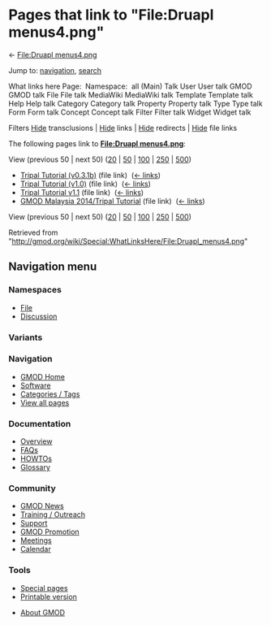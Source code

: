 <div id="mw-page-base" class="noprint">

</div>

<div id="mw-head-base" class="noprint">

</div>

<div id="content" class="mw-body" role="main">

<span id="top"></span>

<div id="mw-js-message" style="display:none;">

</div>



# <span dir="auto">Pages that link to "File:Druapl menus4.png"</span>

<div id="bodyContent">

<div id="contentSub">

← [File:Druapl
menus4.png](/wiki/File:Druapl_menus4.png "File:Druapl menus4.png")

</div>

<div id="jump-to-nav" class="mw-jump">

Jump to: [navigation](#mw-navigation), [search](#p-search)

</div>

<div id="mw-content-text">

What links here Page:  Namespace:  all (Main) Talk User User talk GMOD
GMOD talk File File talk MediaWiki MediaWiki talk Template Template talk
Help Help talk Category Category talk Property Property talk Type Type
talk Form Form talk Concept Concept talk Filter Filter talk Widget
Widget talk

Filters
[Hide](/mediawiki/index.php?title=Special:WhatLinksHere/File:Druapl_menus4.png&hidetrans=1 "Special:WhatLinksHere/File:Druapl menus4.png")
transclusions \|
[Hide](/mediawiki/index.php?title=Special:WhatLinksHere/File:Druapl_menus4.png&hidelinks=1 "Special:WhatLinksHere/File:Druapl menus4.png")
links \|
[Hide](/mediawiki/index.php?title=Special:WhatLinksHere/File:Druapl_menus4.png&hideredirs=1 "Special:WhatLinksHere/File:Druapl menus4.png")
redirects \|
[Hide](/mediawiki/index.php?title=Special:WhatLinksHere/File:Druapl_menus4.png&hideimages=1 "Special:WhatLinksHere/File:Druapl menus4.png")
file links

The following pages link to **[File:Druapl
menus4.png](/wiki/File:Druapl_menus4.png "File:Druapl menus4.png")**:

View (previous 50 \| next 50)
([20](/mediawiki/index.php?title=Special:WhatLinksHere/File:Druapl_menus4.png&limit=20 "Special:WhatLinksHere/File:Druapl menus4.png")
\|
[50](/mediawiki/index.php?title=Special:WhatLinksHere/File:Druapl_menus4.png&limit=50 "Special:WhatLinksHere/File:Druapl menus4.png")
\|
[100](/mediawiki/index.php?title=Special:WhatLinksHere/File:Druapl_menus4.png&limit=100 "Special:WhatLinksHere/File:Druapl menus4.png")
\|
[250](/mediawiki/index.php?title=Special:WhatLinksHere/File:Druapl_menus4.png&limit=250 "Special:WhatLinksHere/File:Druapl menus4.png")
\|
[500](/mediawiki/index.php?title=Special:WhatLinksHere/File:Druapl_menus4.png&limit=500 "Special:WhatLinksHere/File:Druapl menus4.png"))

- [Tripal Tutorial
  (v0.3.1b)](/wiki/Tripal_Tutorial_(v0.3.1b) "Tripal Tutorial (v0.3.1b)")
  (file link) ‎ <span class="mw-whatlinkshere-tools">([←
  links](/mediawiki/index.php?title=Special:WhatLinksHere&target=Tripal+Tutorial+%28v0.3.1b%29 "Special:WhatLinksHere"))</span>
- [Tripal Tutorial
  (v1.0)](/wiki/Tripal_Tutorial_(v1.0) "Tripal Tutorial (v1.0)") (file
  link) ‎ <span class="mw-whatlinkshere-tools">([←
  links](/mediawiki/index.php?title=Special:WhatLinksHere&target=Tripal+Tutorial+%28v1.0%29 "Special:WhatLinksHere"))</span>
- [Tripal Tutorial
  v1.1](/wiki/Tripal_Tutorial_v1.1 "Tripal Tutorial v1.1") (file link) ‎
  <span class="mw-whatlinkshere-tools">([←
  links](/mediawiki/index.php?title=Special:WhatLinksHere&target=Tripal+Tutorial+v1.1 "Special:WhatLinksHere"))</span>
- [GMOD Malaysia 2014/Tripal
  Tutorial](/wiki/GMOD_Malaysia_2014/Tripal_Tutorial "GMOD Malaysia 2014/Tripal Tutorial")
  (file link) ‎ <span class="mw-whatlinkshere-tools">([←
  links](/mediawiki/index.php?title=Special:WhatLinksHere&target=GMOD+Malaysia+2014%2FTripal+Tutorial "Special:WhatLinksHere"))</span>

View (previous 50 \| next 50)
([20](/mediawiki/index.php?title=Special:WhatLinksHere/File:Druapl_menus4.png&limit=20 "Special:WhatLinksHere/File:Druapl menus4.png")
\|
[50](/mediawiki/index.php?title=Special:WhatLinksHere/File:Druapl_menus4.png&limit=50 "Special:WhatLinksHere/File:Druapl menus4.png")
\|
[100](/mediawiki/index.php?title=Special:WhatLinksHere/File:Druapl_menus4.png&limit=100 "Special:WhatLinksHere/File:Druapl menus4.png")
\|
[250](/mediawiki/index.php?title=Special:WhatLinksHere/File:Druapl_menus4.png&limit=250 "Special:WhatLinksHere/File:Druapl menus4.png")
\|
[500](/mediawiki/index.php?title=Special:WhatLinksHere/File:Druapl_menus4.png&limit=500 "Special:WhatLinksHere/File:Druapl menus4.png"))

</div>

<div class="printfooter">

Retrieved from
"<http://gmod.org/wiki/Special:WhatLinksHere/File:Druapl_menus4.png>"

</div>

<div id="catlinks" class="catlinks catlinks-allhidden">

</div>

<div class="visualClear">

</div>

</div>

</div>

<div id="mw-navigation">

## Navigation menu

<div id="mw-head">



<div id="left-navigation">

<div id="p-namespaces" class="vectorTabs" role="navigation"
aria-labelledby="p-namespaces-label">

### Namespaces

- <span id="ca-nstab-image"><a href="/wiki/File:Druapl_menus4.png" accesskey="c"
  title="View the file page [c]">File</a></span>
- <span id="ca-talk"><a
  href="/mediawiki/index.php?title=File_talk:Druapl_menus4.png&amp;action=edit&amp;redlink=1"
  accesskey="t"
  title="Discussion about the content page [t]">Discussion</a></span>

</div>

<div id="p-variants" class="vectorMenu emptyPortlet" role="navigation"
aria-labelledby="p-variants-label">

### 

### Variants[](#)

<div class="menu">

</div>

</div>

</div>

<div id="right-navigation">





</div>



</div>

</div>

</div>

<div id="mw-panel">

<div id="p-logo" role="banner">

<a href="/wiki/Main_Page"
style="background-image: url(http://gmod.org/images/GMOD-cogs.png);"
title="Visit the main page"></a>

</div>

<div id="p-Navigation" class="portal" role="navigation"
aria-labelledby="p-Navigation-label">

### Navigation

<div class="body">

- <span id="n-GMOD-Home">[GMOD Home](/wiki/Main_Page)</span>
- <span id="n-Software">[Software](/wiki/GMOD_Components)</span>
- <span id="n-Categories-.2F-Tags">[Categories /
  Tags](/wiki/Categories)</span>
- <span id="n-View-all-pages">[View all
  pages](/wiki/Special:AllPages)</span>

</div>

</div>

<div id="p-Documentation" class="portal" role="navigation"
aria-labelledby="p-Documentation-label">

### Documentation

<div class="body">

- <span id="n-Overview">[Overview](/wiki/Overview)</span>
- <span id="n-FAQs">[FAQs](/wiki/Category:FAQ)</span>
- <span id="n-HOWTOs">[HOWTOs](/wiki/Category:HOWTO)</span>
- <span id="n-Glossary">[Glossary](/wiki/Glossary)</span>

</div>

</div>

<div id="p-Community" class="portal" role="navigation"
aria-labelledby="p-Community-label">

### Community

<div class="body">

- <span id="n-GMOD-News">[GMOD News](/wiki/GMOD_News)</span>
- <span id="n-Training-.2F-Outreach">[Training /
  Outreach](/wiki/Training_and_Outreach)</span>
- <span id="n-Support">[Support](/wiki/Support)</span>
- <span id="n-GMOD-Promotion">[GMOD
  Promotion](/wiki/GMOD_Promotion)</span>
- <span id="n-Meetings">[Meetings](/wiki/Meetings)</span>
- <span id="n-Calendar">[Calendar](/wiki/Calendar)</span>

</div>

</div>

<div id="p-tb" class="portal" role="navigation"
aria-labelledby="p-tb-label">

### Tools

<div class="body">

- <span id="t-specialpages"><a href="/wiki/Special:SpecialPages" accesskey="q"
  title="A list of all special pages [q]">Special pages</a></span>
- <span id="t-print"><a
  href="/mediawiki/index.php?title=Special:WhatLinksHere/File:Druapl_menus4.png&amp;printable=yes"
  rel="alternate" accesskey="p"
  title="Printable version of this page [p]">Printable version</a></span>

</div>

</div>

</div>

</div>

<div id="footer" role="contentinfo">

- <span id="footer-places-about">[About
  GMOD](/wiki/GMOD:About "GMOD:About")</span>

<!-- -->






</div>
